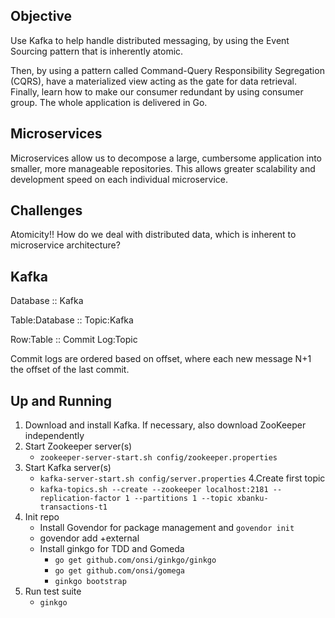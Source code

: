 ## Objective

Use Kafka to help handle distributed messaging, by using the Event Sourcing pattern that is inherently atomic.

Then, by using a pattern called Command-Query Responsibility Segregation (CQRS),
have a materialized view acting as the gate for data retrieval.
Finally, learn how to make our consumer redundant by using consumer group.
The whole application is delivered in Go.

## Microservices

Microservices allow us to decompose a large, cumbersome application into smaller, more manageable repositories. This allows greater scalability and development speed on each individual microservice.

## Challenges

Atomicity!! How do we deal with distributed data, which is inherent to microservice architecture?

## Kafka

Database :: Kafka

Table:Database :: Topic:Kafka

Row:Table :: Commit Log:Topic

Commit logs are ordered based on offset, where each new message N+1 the offset of the last commit.

## Up and Running

1. Download and install Kafka. If necessary, also download ZooKeeper independently
2. Start Zookeeper server(s)
    * `zookeeper-server-start.sh config/zookeeper.properties`
3. Start Kafka server(s)
    * `kafka-server-start.sh config/server.properties`
4.Create first topic
    * `kafka-topics.sh --create --zookeeper localhost:2181 --replication-factor 1 --partitions 1 --topic xbanku-transactions-t1`
5. Init repo
    * Install Govendor for package management and `govendor init`
    * govendor add +external
    * Install ginkgo for TDD and Gomeda
        * `go get github.com/onsi/ginkgo/ginkgo`
        * `go get github.com/onsi/gomega`
        * `ginkgo bootstrap`
6. Run test suite
    * `ginkgo`
